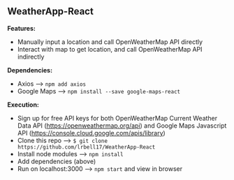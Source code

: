 ## WeatherApp-React


**Features:**
* Manually input a location and call OpenWeatherMap API directly
* Interact with map to get location, and call OpenWeatherMap API indirectly

**Dependencies:** 
* Axios -->  ```npm add axios```
* Google Maps --> ```npm install --save google-maps-react```

**Execution:**
* Sign up for free API keys for both OpenWeatherMap Current Weather Data API (https://openweathermap.org/api) and Google Maps Javascript API (https://console.cloud.google.com/apis/library) 
* Clone this repo --> ```$ git clone https://github.com/lrbell17/WeatherApp-React```
* Install node modules --> ```npm install```
* Add dependencies (above)
* Run on localhost:3000 -->  ```npm start``` and view in browser
